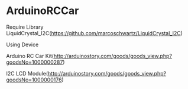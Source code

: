 # ArduinoRCCar


Require Library
LiquidCrystal_I2C(https://github.com/marcoschwartz/LiquidCrystal_I2C)


Using Device

Arduino RC Car Kit(http://arduinostory.com/goods/goods_view.php?goodsNo=1000000287)

I2C LCD Module(http://arduinostory.com/goods/goods_view.php?goodsNo=1000000176)
